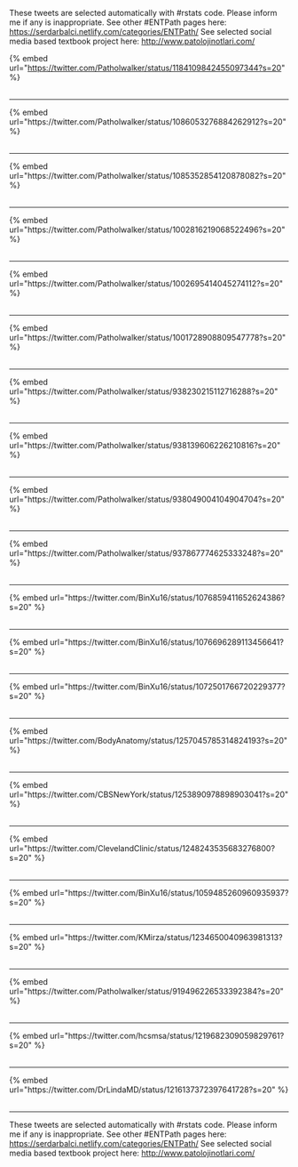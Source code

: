 

These tweets are selected automatically with #rstats code. Please inform me if any is inappropriate.
See other #ENTPath pages here: https://serdarbalci.netlify.com/categories/ENTPath/ 
See selected social media based textbook project here: http://www.patolojinotlari.com/

{% embed url="https://twitter.com/Patholwalker/status/1184109842455097344?s=20" %}<br>
<br>
<hr>
{% embed url="https://twitter.com/Patholwalker/status/1086053276884262912?s=20" %}<br>
<br>
<hr>
{% embed url="https://twitter.com/Patholwalker/status/1085352854120878082?s=20" %}<br>
<br>
<hr>
{% embed url="https://twitter.com/Patholwalker/status/1002816219068522496?s=20" %}<br>
<br>
<hr>
{% embed url="https://twitter.com/Patholwalker/status/1002695414045274112?s=20" %}<br>
<br>
<hr>
{% embed url="https://twitter.com/Patholwalker/status/1001728908809547778?s=20" %}<br>
<br>
<hr>
{% embed url="https://twitter.com/Patholwalker/status/938230215112716288?s=20" %}<br>
<br>
<hr>
{% embed url="https://twitter.com/Patholwalker/status/938139606226210816?s=20" %}<br>
<br>
<hr>
{% embed url="https://twitter.com/Patholwalker/status/938049004104904704?s=20" %}<br>
<br>
<hr>
{% embed url="https://twitter.com/Patholwalker/status/937867774625333248?s=20" %}<br>
<br>
<hr>
{% embed url="https://twitter.com/BinXu16/status/1076859411652624386?s=20" %}<br>
<br>
<hr>
{% embed url="https://twitter.com/BinXu16/status/1076696289113456641?s=20" %}<br>
<br>
<hr>
{% embed url="https://twitter.com/BinXu16/status/1072501766720229377?s=20" %}<br>
<br>
<hr>
{% embed url="https://twitter.com/BodyAnatomy/status/1257045785314824193?s=20" %}<br>
<br>
<hr>
{% embed url="https://twitter.com/CBSNewYork/status/1253890978898903041?s=20" %}<br>
<br>
<hr>
{% embed url="https://twitter.com/ClevelandClinic/status/1248243535683276800?s=20" %}<br>
<br>
<hr>
{% embed url="https://twitter.com/BinXu16/status/1059485260960935937?s=20" %}<br>
<br>
<hr>
{% embed url="https://twitter.com/KMirza/status/1234650040963981313?s=20" %}<br>
<br>
<hr>
{% embed url="https://twitter.com/Patholwalker/status/919496226533392384?s=20" %}<br>
<br>
<hr>
{% embed url="https://twitter.com/hcsmsa/status/1219682309059829761?s=20" %}<br>
<br>
<hr>
{% embed url="https://twitter.com/DrLindaMD/status/1216137372397641728?s=20" %}<br>
<br>
<hr>


These tweets are selected automatically with #rstats code. Please inform me if any is inappropriate.
See other #ENTPath pages here: https://serdarbalci.netlify.com/categories/ENTPath/ 
See selected social media based textbook project here: http://www.patolojinotlari.com/
